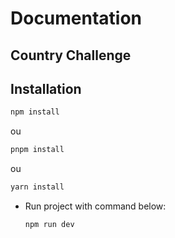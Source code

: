 # Documentation

## Country Challenge

## Installation

```bash
npm install
```

ou

```bash
pnpm install
```

ou

```bash
yarn install
```

- Run project with command below:
  ```bash
  npm run dev
  ```
